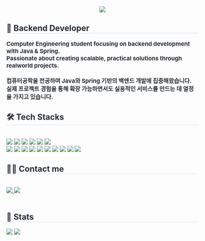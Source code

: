 <div align= "center"> 
  <img src="https://capsule-render.vercel.app/api?type=waving&color=gradient&height=120&text=👋%20Hello,%20I'm%20Minkyeong%20Yu&animation=&fontColor=000000&fontSize=40" /> 
</div> 
<div style="text-align: left;"> 
  <h2 style="border-bottom: 1px solid #d8dee4; color: #282d33;"> 
    🚀 Backend Developer 
  </h2> 
  <div style="font-weight: 700; font-size: 15px; text-align: left; color: #282d33;"> 
    Computer Engineering student focusing on backend development with Java & Spring. <br/> 
    Passionate about creating scalable, practical solutions through realworld projects. <br/><br/> </li>
    컴퓨터공학을 전공하며 Java와 Spring 기반의 백엔드 개발에 집중해왔습니다. <br/> 
    실제 프로젝트 경험을 통해 확장 가능하면서도 실용적인 서비스를 만드는 데 열정을 가지고 있습니다. 
  </div> 
</div> 
<div style="text-align: left;"> 
  <h2 style="border-bottom: 1px solid #d8dee4; color: #282d33;"> 
    🛠️ Tech Stacks 
  </h2> <br> 
  <div style="margin: ; text-align: left;" "text-align: left;"> 
    <img src="https://img.shields.io/badge/Java-007396?style=flat-square&logo=Java&logoColor=white"> 
    <img src="https://img.shields.io/badge/Spring Boot-6DB33F?style=flat-square&logo=Spring Boot&logoColor=white"> 
    <img src="https://img.shields.io/badge/MySQL-4479A1?style=flat-square&logo=MySQL&logoColor=white"> 
    <img src="https://img.shields.io/badge/Python-3776AB?style=flat-square&logo=Python&logoColor=white"> 
    <img src="https://img.shields.io/badge/C-A8B9CC?style=flat-square&logo=C&logoColor=white"> 
    <img src="https://img.shields.io/badge/Amazon AWS-232F3E?style=flat-square&logo=Amazon AWS&logoColor=white"> 
    <br/> 
    <img src="https://img.shields.io/badge/Tensorflow-FF6F00?style=flat-square&logo=Tensorflow&logoColor=white"> 
    <img src="https://img.shields.io/badge/Flask-000000?style=flat-square&logo=Flask&logoColor=white"> 
    <img src="https://img.shields.io/badge/Docker-2496ED?style=flat-square&logo=Docker&logoColor=white"> 
    <img src="https://img.shields.io/badge/Javascript-F7DF1E?style=flat-square&logo=Javascript&logoColor=white"> 
    <img src="https://img.shields.io/badge/React-61DAFB?style=flat-square&logo=React&logoColor=white"> 
    <img src="https://img.shields.io/badge/HTML5-E34F26?style=flat-square&logo=HTML5&logoColor=white"> 
    <img src="https://img.shields.io/badge/CSS3-1572B6?style=flat-square&logo=CSS3&logoColor=white"> 
    <img src="https://img.shields.io/badge/Linux-FCC624?style=flat-square&logo=Linux&logoColor=white"> 
    <img src="https://img.shields.io/badge/Django-092E20?style=flat-square&logo=Django&logoColor=white"> 
    <img src="https://img.shields.io/badge/Android-3DDC84?style=flat-square&logo=Android&logoColor=white"> 
  </div> 
</div> 
<div style="text-align: left;"> 
  <h2 style="border-bottom: 1px solid #d8dee4; color: #282d33;"> 
    🧑‍💻 Contact me 
  </h2> 
  <br> 
  <div style="text-align: left;"> 
    <a href=mailto:ymink1004@gmail.com> 
      <img src="https://img.shields.io/badge/Gmail-EA4335?style=flat-square&logo=Gmail&logoColor=white&link=mailto:ymink1004@gmail.com"> 
    </a>
    <a href="https://linkedin.com/in/minkyeongyu" target="_blank">
      <img src="https://img.shields.io/badge/LinkedIn-0A66C2?style=flat-square&logo=LinkedIn&logoColor=white">
    </a>
  </div> 
  <br> 
  <div style="text-align: left;"> </div> 
</div> 
<div style="text-align: left;"> 
  <h2 style="border-bottom: 1px solid #d8dee4; color: #282d33;"> 
    🏅 Stats </h2> 
  <div style="text-align: left;"> 
    <img src="https://github-readme-stats.vercel.app/api?username=mk020&bg_color=180,00000000,00000000&title_color=000000&text_color=000000" /> 
    <img src="https://github-readme-stats.vercel.app/api/top-langs/?username=mk020&layout=compact&bg_color=180,00000000,00000000&title_color=000000&text_color=000000" /> 
  </div> 
</div>
